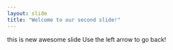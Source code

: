```yaml
---
layout: slide
title: "Welcome to our second slide!"
---
```


this is new awesome slide
Use the left arrow to go back!
